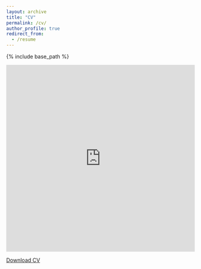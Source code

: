 ```yaml
---
layout: archive
title: "CV"
permalink: /cv/
author_profile: true
redirect_from:
  - /resume
---
```


{% include base_path %}

<iframe src="https://loreleylago.github.io/files/CV_LAGO_Loreley_short.pdf" width="100%" height="500" frameborder="no" border="0" marginwidth="0" marginheight="0"></iframe>

[Download CV](https://loreleylago.github.io/files/CV_LAGO_Loreley_short.pdf)


